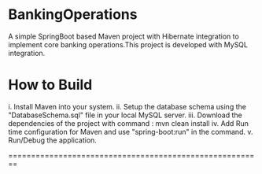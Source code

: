 # BankingOperations
A simple SpringBoot based Maven project with Hibernate integration to implement core banking operations.This project is developed with MySQL integration.

How to Build
========================================================
i. Install Maven into your system.
ii. Setup the database schema using the "DatabaseSchema.sql" file in your local MySQL server.
iii. Download the dependencies of the project with command :  mvn clean install
iv. Add Run time configuration for Maven and use "spring-boot:run" in the command.
v. Run/Debug the application.

========================================================
